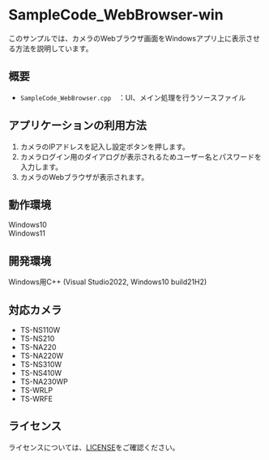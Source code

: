 # SampleCode_WebBrowser-win
このサンプルでは、カメラのWebブラウザ画面をWindowsアプリ上に表示させる方法を説明しています。

## 概要
- `SampleCode_WebBrowser.cpp`　：UI、メイン処理を行うソースファイル

## アプリケーションの利用方法  
1. カメラのIPアドレスを記入し設定ボタンを押します。  
2. カメラログイン用のダイアログが表示されるためユーザー名とパスワードを入力します。  
3. カメラのWebブラウザが表示されます。

## 動作環境  
Windows10  
Windows11

## 開発環境  
Windows用C++ (Visual Studio2022, Windows10 build21H2)

## 対応カメラ
- TS-NS110W  
- TS-NS210  
- TS-NA220  
- TS-NA220W  
- TS-NS310W  
- TS-NS410W  
- TS-NA230WP  
- TS-WRLP  
- TS-WRFE

## ライセンス
ライセンスについては、[LICENSE](../../LICENSE)をご確認ください。